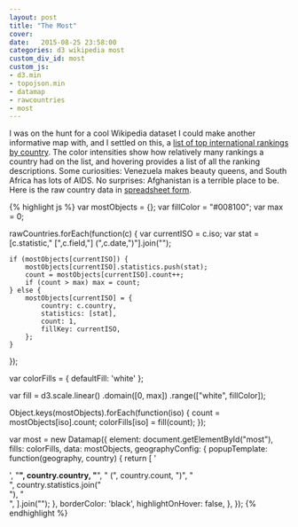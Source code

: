 ```yaml
---
layout: post
title: "The Most"
cover:
date:   2015-08-25 23:58:00
categories: d3 wikipedia most
custom_div_id: most
custom_js:
- d3.min
- topojson.min
- datamap
- rawcountries
- most
---
```

I was on the hunt for a cool Wikipedia dataset I could make another informative map with, and I settled on this, a [list of top international rankings by country](https://en.wikipedia.org/wiki/List_of_top_international_rankings_by_country). The color intensities show how relatively many rankings a country had on the list, and hovering provides a list of all the ranking descriptions. Some curiosities: Venezuela makes beauty queens, and South Africa has lots of AIDS. No surprises: Afghanistan is a terrible place to be. Here is the raw country data in [spreadsheet form](https://docs.google.com/spreadsheets/d/1SkP4xA0-qRK3YQQfkVg5kaMsZtRyhjL9qtOsMTo7SJ4/edit?usp=sharing).

{% highlight js %}
var mostObjects = {};
var fillColor = "#008100";
var max = 0;

rawCountries.forEach(function(c) {
    var currentISO = c.iso;
    var stat = [c.statistic," [",c.field,"] (",c.date,")"].join("");

    if (mostObjects[currentISO]) {
        mostObjects[currentISO].statistics.push(stat);
        count = mostObjects[currentISO].count++;
        if (count > max) max = count;
    } else {
        mostObjects[currentISO] = {
            country: c.country,
            statistics: [stat],
            count: 1,
            fillKey: currentISO,
        };
    }
});

var colorFills = {
    defaultFill: 'white'
};

var fill = d3.scale.linear()
.domain([0, max])
.range(["white", fillColor]);

Object.keys(mostObjects).forEach(function(iso) {
    count = mostObjects[iso].count;
    colorFills[iso] = fill(count);
});

var most = new Datamap({
    element: document.getElementById("most"),
    fills: colorFills,
    data: mostObjects,
    geographyConfig: {
        popupTemplate: function(geography, country) {
            return [
                '<div class="hoverinfo">',
                "<strong>",
                country.country,
                "</strong>",
                " (",
                country.count,
                ")",
                "</br>",
                country.statistics.join("</br>"),
                "</br>",
            ].join("");
        },
        borderColor: 'black',
        highlightOnHover: false,
    },
});
{% endhighlight %}
